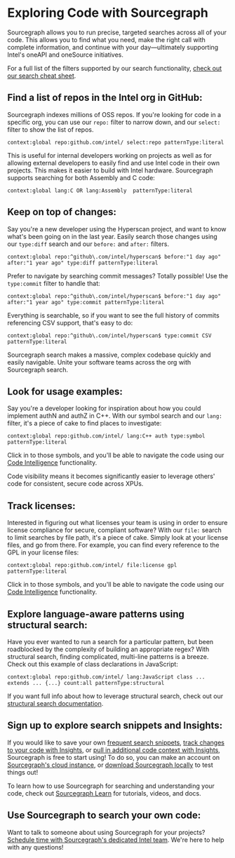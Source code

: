 # Exploring Code with Sourcegraph

Sourcegraph allows you to run precise, targeted searches across all of your code. This allows you to find what you need, make the right call with complete information, and continue with your day—ultimately supporting Intel's oneAPI and oneSource initiatives. 

For a full list of the filters supported by our search functionality, [check out our search cheat sheet](https://learn.sourcegraph.com/how-to-search-code-with-sourcegraph-a-cheat-sheet).

## Find a list of repos in the Intel org in GitHub:

Sourcegraph indexes millions of OSS repos. If you're looking for code in a specific org, you can use our `repo:` filter to narrow down, and our `select:` filter to show the list of repos.

```sourcegraph
context:global repo:github.com/intel/ select:repo patternType:literal
```

This is useful for internal developers working on projects as well as for allowing external developers to easily find and use Intel code in their own projects. This makes it easier to build with Intel hardware. Sourcegraph supports searching for both Assembly and C code:

```sourcegraph
context:global lang:C OR lang:Assembly  patternType:literal
```

## Keep on top of changes:

Say you're a new developer using the Hyperscan project, and want to know what's been going on in the last year. Easily search those changes using our `type:diff` search and our `before:` and `after:` filters.

```sourcegraph
context:global repo:^github\.com/intel/hyperscan$ before:"1 day ago" after:"1 year ago" type:diff patternType:literal
```

Prefer to navigate by searching commit messages? Totally possible! Use the `type:commit` filter to handle that:

```sourcegraph
context:global repo:^github\.com/intel/hyperscan$ before:"1 day ago" after:"1 year ago" type:commit patternType:literal
```

Everything is searchable, so if you want to see the full history of commits referencing CSV support, that's easy to do:

```sourcegraph
context:global repo:^github\.com/intel/hyperscan$ type:commit CSV patternType:literal
```

Sourcegraph search makes a massive, complex codebase quickly and easily navigable. Unite your software teams across the org with Sourcegraph search.

## Look for usage examples:

Say you're a developer looking for inspiration about how you could implement authN and authZ in C++. With our symbol search and our `lang:` filter, it's a piece of cake to find places to investigate:

```sourcegraph
context:global repo:github.com/intel/ lang:C++ auth type:symbol patternType:literal
```

Click in to those symbols, and you'll be able to navigate the code using our [Code Intelligence](https://docs.sourcegraph.com/code_intelligence) functionality.

Code visibility means it becomes significantly easier to leverage others' code for consistent, secure code across XPUs.

## Track licenses:

Interested in figuring out what licenses your team is using in order to ensure license compliance for secure, compliant software? With our `file:` search to limit searches by file path, it's a piece of cake. Simply look at your license files, and go from there. For example, you can find every reference to the GPL in your license files:

```sourcegraph
context:global repo:github.com/intel/ file:license gpl patternType:literal
```

Click in to those symbols, and you'll be able to navigate the code using our [Code Intelligence](https://docs.sourcegraph.com/code_intelligence) functionality.

## Explore language-aware patterns using structural search:

Have you ever wanted to run a search for a particular pattern, but been roadblocked by the complexity of building an appropriate regex? With structural search, finding complicated, multi-line patterns is a breeze. Check out this example of class declarations in JavaScript:

```sourcegraph
context:global repo:github.com/intel/ lang:JavaScript class ... extends ... {...} count:all patternType:structural
```

If you want full info about how to leverage structural search, check out our [structural search documentation](https://docs.sourcegraph.com/code_search/reference/structural).

## Sign up to explore search snippets and Insights:

If you would like to save your own [frequent search snippets](https://docs.sourcegraph.com/code_search/how-to/scopes), [track changes to your code with Insights](https://docs.sourcegraph.com/code_insights), or [pull in additional code context with Insights](https://docs.sourcegraph.com/extensions), Sourcegraph is free to start using! To do so, you can make an account on [Sourcegraph's cloud instance](https://sourcegraph.com/search), or [download Sourcegraph locally](https://docs.sourcegraph.com/getting-started) to test things out!

To learn how to use Sourcegraph for searching and understanding your code, check out [Sourcegraph Learn](https://learn.sourcegraph.com/) for tutorials, videos, and docs.

## Use Sourcegraph to search your own code:

Want to talk to someone about using Sourcegraph for your projects? [Schedule time with Sourcegraph's dedicated Intel team](https://calendly.com/jclifford-sourcegraph). We're here to help with any questions!
